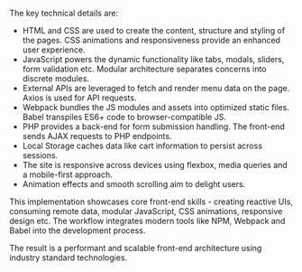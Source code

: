 The key technical details are:

- HTML and CSS are used to create the content, structure and styling of the pages. CSS animations and responsiveness provide an enhanced user experience.
- JavaScript powers the dynamic functionality like tabs, modals, sliders, form validation etc. Modular architecture separates concerns into discrete modules.
- External APIs are leveraged to fetch and render menu data on the page. Axios is used for API requests.
- Webpack bundles the JS modules and assets into optimized static files. Babel transpiles ES6+ code to browser-compatible JS.
- PHP provides a back-end for form submission handling. The front-end sends AJAX requests to PHP endpoints.
- Local Storage caches data like cart information to persist across sessions.
- The site is responsive across devices using flexbox, media queries and a mobile-first approach.
- Animation effects and smooth scrolling aim to delight users.

This implementation showcases core front-end skills - creating reactive UIs, consuming remote data, modular JavaScript, CSS animations, responsive design etc. The workflow integrates modern tools like NPM, Webpack and Babel into the development process.

The result is a performant and scalable front-end architecture using industry standard technologies. 
